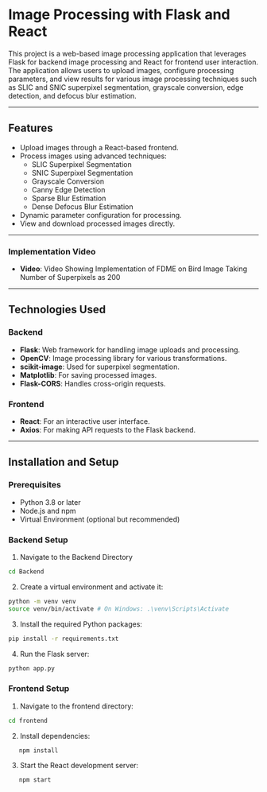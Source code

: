 # Image Processing with Flask and React

This project is a web-based image processing application that leverages Flask for backend image processing and React for frontend user interaction. The application allows users to upload images, configure processing parameters, and view results for various image processing techniques such as SLIC and SNIC superpixel segmentation, grayscale conversion, edge detection, and defocus blur estimation.

---

## Features

- Upload images through a React-based frontend.
- Process images using advanced techniques:
  - SLIC Superpixel Segmentation
  - SNIC Superpixel Segmentation
  - Grayscale Conversion
  - Canny Edge Detection
  - Sparse Blur Estimation
  - Dense Defocus Blur Estimation
- Dynamic parameter configuration for processing.
- View and download processed images directly.

---
### Implementation Video

- **Video**: Video Showing Implementation of FDME on Bird Image Taking Number of Superpixels as 200

---
## Technologies Used

### Backend

- **Flask**: Web framework for handling image uploads and processing.
- **OpenCV**: Image processing library for various transformations.
- **scikit-image**: Used for superpixel segmentation.
- **Matplotlib**: For saving processed images.
- **Flask-CORS**: Handles cross-origin requests.

### Frontend

- **React**: For an interactive user interface.
- **Axios**: For making API requests to the Flask backend.

---

## Installation and Setup

### Prerequisites

- Python 3.8 or later
- Node.js and npm
- Virtual Environment (optional but recommended)

### Backend Setup

1. Navigate to the Backend Directory

```bash
cd Backend
```

2. Create a virtual environment and activate it:

```bash
python -m venv venv
source venv/bin/activate # On Windows: .\venv\Scripts\Activate
```

3. Install the required Python packages:

```bash
pip install -r requirements.txt
```

4. Run the Flask server:

```bash
python app.py
```

### Frontend Setup

1. Navigate to the frontend directory:

```bash
cd frontend
```

2. Install dependencies:

```bash
   npm install
```

3. Start the React development server:

```bash
   npm start
```
